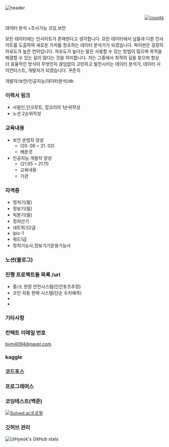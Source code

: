 <!-- 예전 사용 코드
코드포스 스택 [![CodeForces Profile](https://cf.leed.at?id=bym4094)](https://codeforces.com/profile/bym4094)
트로피 [![trophy](https://github-profile-trophy.vercel.app/?username=ByeonUi-Hyeok)](https://github.com/ryo-ma/github-profile-trophy)
-->
![header](https://capsule-render.vercel.app/api?type=waving&height=200&text=Ui-Hyeok's%20Github&fontAlign=76.5&fontAlignY=50&color=gradient&fontSize=45)
<!-- 헤더 참조주소 : https://github.com/kyechan99/capsule-render -->
<!-- 방문자수 시작 -->
<div align=right>
  
[![counts](https://hits.seeyoufarm.com/api/count/incr/badge.svg?url=https%3A%2F%2Fgithub.com%2FByeonUi-Hyeok%2Fhit-counter&count_bg=%23B8B8B8&title_bg=%23000000&icon=&icon_color=%23E7E7E7&title=%EB%B0%A9%EB%AC%B8&edge_flat=false)](https://hits.seeyoufarm.com)

</div>
<!-- 방문자수 끝 -->
<!-----------\--------------------------------------------------------------------------------------------------------------------------------------------------------->
<!------------------------------------------------------------------이상 해더부분완료 // 아래부분부터------------------------------------------------------------------->


데이터 분석 +조사가능
코딩,보안


모든 데이터에는 인사이트가 존재한다고 생각합니다. 모든 데이터에서 남들과 다른 인사이트를 도출하여 새로운 가치를 창조하는 데이터 분석가가 되겠습니다.
파이썬은 굉장히 자유도가 높은 언어입니다. 자유도가 높다는 말은 사용할 수 있는 방법이 많으며 목적을 해결할 수 있는 길이 많다는 것을 의미합니다. 저는 그중에서 최적의 길을 찾으며 항상 더 효율적인 방식이 무엇인지 끊임없이 고민하고 발전시키는 데이터 분석가, 데이터 사이언티스트, 개발자가 되겠습니다.
꾸준히

개발자/보안/인공지능/데이터분석/db
### 이력서 링크
- 사람인,인크루트, 잡코리아 1순위작성
- 노션 2순위작성
### 교육내용
- 보안 운영자 양성
   - (20. 08 ~ 21. 02)
   - 배운것
- 인공지능 개발자 양성
   - (21.05 ~ 21.11)
   - 교육내용
   - 기관
### 자격증
- 정처기(필)
- 정보기(필)
- 빅분기(필)
- 정처산기
- 네트워크2급
- lpic-1
- 워드1급
- 정처기능사,정보기기운용기능사
### 노션(블로그)

### 진행 프로젝트들 목록 /url
- 중/소 현장 안전시스템(인간포즈추정)
- 코인 자동 판매 시스템(단순 수치예측)
-
-

### 기타사항

### 컨텍트 이메일 번호
bym4094@naver.com


<!-- 랭킹? -->
### kaggle
### 코드포스
### 프로그래머스
### 코딩테스트(백준)
<!-- 백준 시작 -->
[![Solved.ac프로필](http://mazassumnida.wtf/api/v2/generate_badge?boj=bym4094)](https://solved.ac/bym4094)
<!--오른쪽<img align='right' src="http://mazassumnida.wtf/api/v2/generate_badge?boj=bym4094">-->
<!-- 백준 끝 -->

### 깃허브 관리
<!-- 깃허브 스택 시작 -->

![UiHyeok's GitHub stats](https://github-readme-stats.vercel.app/api?username=ByeonUi-Hyeok&show_icons=true&theme=radical)

<!-- 깃허브 스택 끝 -->

<!--
정처기/정보기 / adsp /sqld / 사조사 2급 / 기술 / ...etc
-->
